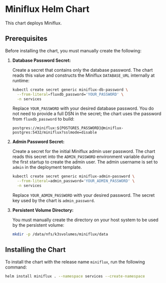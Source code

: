 # Miniflux Helm Chart

This chart deploys Miniflux.

## Prerequisites

Before installing the chart, you must manually create the following:

1.  **Database Password Secret:**

    Create a secret that contains only the database password. The chart reads
    this value and constructs the Miniflux `DATABASE_URL` internally at runtime:

    ```bash
    kubectl create secret generic miniflux-db-password \
      --from-literal=fluxdb_password='YOUR_PASSWORD' \
      -n services
    ```

    Replace `YOUR_PASSWORD` with your desired database password. You do not
    need to provide a full DSN in the secret; the chart uses the password from
    `fluxdb_password` to build:

    `postgres://miniflux:${POSTGRES_PASSWORD}@miniflux-postgres:5432/miniflux?sslmode=disable`

2.  **Admin Password Secret:**

    Create a secret for the initial Miniflux admin user password. The chart
    reads this secret into the `ADMIN_PASSWORD` environment variable during
    the first startup to create the admin user. The admin username is set
    to `admin` in the deployment template.

    ```bash
    kubectl create secret generic miniflux-admin-password \
      --from-literal=admin_password='YOUR_ADMIN_PASSWORD' \
      -n services
    ```

    Replace `YOUR_ADMIN_PASSWORD` with your desired password. The secret key
    used by the chart is `admin_password`.

3.  **Persistent Volume Directory:**

    You must manually create the directory on your host system to be used by the persistent volume:

    ```bash
    mkdir -p /data/nfs/k3svolumes/miniflux/data
    ```

## Installing the Chart

To install the chart with the release name `miniflux`, run the following command:

```bash
helm install miniflux . --namespace services --create-namespace
```
